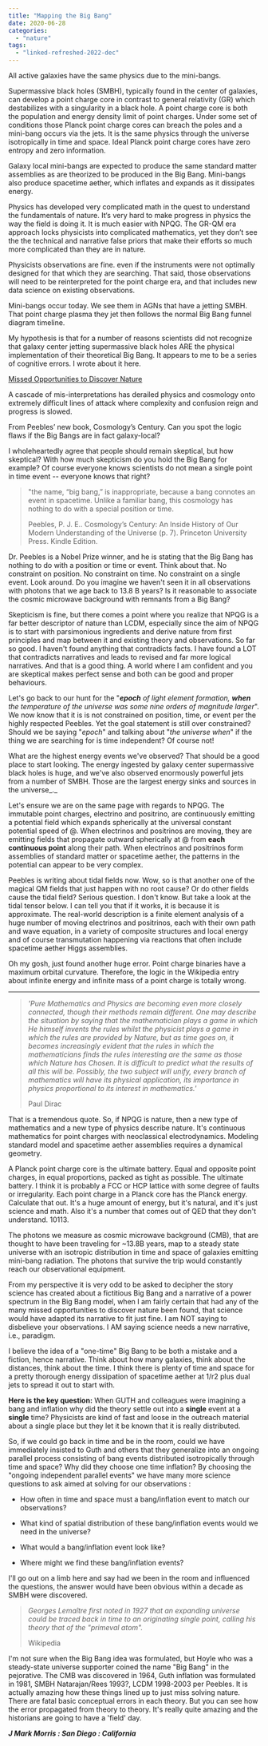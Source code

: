 ```yaml
---
title: "Mapping the Big Bang"
date: 2020-06-28
categories: 
  - "nature"
tags: 
  - "linked-refreshed-2022-dec"
---
```


All active galaxies have the same physics due to the mini-bangs.

Supermassive black holes (SMBH), typically found in the center of galaxies, can develop a point charge core in contrast to general relativity (GR) which destabilizes with a singularity in a black hole. A point charge core is both the population and energy density limit of point charges. Under some set of conditions those Planck point charge cores can breach the poles and a mini-bang occurs via the jets. It is the same physics through the universe isotropically in time and space. Ideal Planck point charge cores have zero entropy and zero information.

Galaxy local mini-bangs are expected to produce the same standard matter assemblies as are theorized to be produced in the Big Bang. Mini-bangs also produce spacetime aether, which inflates and expands as it dissipates energy.

Physics has developed very complicated math in the quest to understand the fundamentals of nature. It‘s very hard to make progress in physics the way the field is doing it. It is much easier with NPQG. The GR-QM era approach locks physicists into complicated mathematics, yet they don’t see the the technical and narrative false priors that make their efforts so much more complicated than they are in nature.

Physicists observations are fine. even if the instruments were not optimally designed for that which they are searching. That said, those observations will need to be reinterpreted for the point charge era, and that includes new data science on existing observations.

Mini-bangs occur today. We see them in AGNs that have a jetting SMBH. That point charge plasma they jet then follows the normal Big Bang funnel diagram timeline.

My hypothesis is that for a number of reasons scientists did not recognize that galaxy center jetting supermassive black holes ARE the physical implementation of their theoretical Big Bang. It appears to me to be a series of cognitive errors. I wrote about it here.

[Missed Opportunities to Discover Nature](https://johnmarkmorris.com/2020/06/25/missed-opportunities-to-discover-nature/)

A cascade of mis-interpretations has derailed physics and cosmology onto extremely difficult lines of attack where complexity and confusion reign and progress is slowed.

From Peebles’ new book, Cosmology’s Century. Can you spot the logic flaws if the Big Bangs are in fact galaxy-local?

I wholeheartedly agree that people should remain skeptical, but how skeptical? With how much skepticism do you hold the Big Bang for example? Of course everyone knows scientists do not mean a single point in time event -- everyone knows that right?

> "the name, “big bang,” is inappropriate, because a bang connotes an event in spacetime. Unlike a familiar bang, this cosmology has nothing to do with a special position or time.
> 
> Peebles, P. J. E.. Cosmology’s Century: An Inside History of Our Modern Understanding of the Universe (p. 7). Princeton University Press. Kindle Edition.

Dr. Peebles is a Nobel Prize winner, and he is stating that the Big Bang has nothing to do with a position or time or event. Think about that. No constraint on position. No constraint on time. No constraint on a single event. Look around. Do you imagine we haven't seen it in all observations with photons that we age back to 13.8 B years? Is it reasonable to associate the cosmic microwave background with remnants from a Big Bang?

Skepticism is fine, but there comes a point where you realize that NPQG is a far better descriptor of nature than LCDM, especially since the aim of NPQG is to start with parsimonious ingredients and derive nature from first principles and map between it and existing theory and observations. So far so good. I haven't found anything that contradicts facts. I have found a LOT that contradicts narratives and leads to revised and far more logical narratives. And that is a good thing. A world where I am confident and you are skeptical makes perfect sense and both can be good and proper behaviours.

Let's go back to our hunt for the "_**epoch** of light element formation, **when** the temperature of the universe was some nine orders of magnitude larger_". We now know that it is is not constrained on position, time, or event per the highly respected Peebles. Yet the goal statement is still over constrained? Should we be saying "_epoch_" and talking about "_the universe when_" if the thing we are searching for is time independent? Of course not!

What are the highest energy events we've observed? That should be a good place to start looking. The energy ingested by galaxy center supermassive black holes is huge, and we've also observed enormously powerful jets from a number of SMBH. Those are the largest energy sinks and sources in the universe_._

Let's ensure we are on the same page with regards to NPQG. The immutable point charges, electrino and positrino, are continuously emitting a potential field which expands spherically at the universal constant potential speed of @. When electrinos and positrinos are moving, they are emitting fields that propagate outward spherically at @ from **each continuous point** along their path. When electrinos and positrinos form assemblies of standard matter or spacetime aether, the patterns in the potential can appear to be very complex.

Peebles is writing about tidal fields now. Wow, so is that another one of the magical QM fields that just happen with no root cause? Or do other fields cause the tidal field? Serious question. I don't know. But take a look at the tidal tensor below. I can tell you that if it works, it is because it is approximate. The real-world description is a finite element analysis of a huge number of moving electrinos and positrinos, each with their own path and wave equation, in a variety of composite structures and local energy and of course transmutation happening via reactions that often include spacetime aether Higgs assemblies.

Oh my gosh, just found another huge error. Point charge binaries have a maximum orbital curvature. Therefore, the logic in the Wikipedia entry about infinite energy and infinite mass of a point charge is totally wrong.

* * *

> _'Pure Mathematics and Physics are becoming even more closely connected, though their methods remain different. One may describe the situation by saying that the mathematician plays a game in which He himself invents the rules whilst the physicist plays a game in which the rules are provided by Nature, but as time goes on, it becomes increasingly evident that the rules in which the mathematicians finds the rules interesting are the same as those which Nature has Chosen. It is difficult to predict what the results of all this will be. Possibly, the two subject will unify, every branch of mathematics will have its physical application, its importance in physics proportional to its interest in mathematics.'_
> 
> Paul Dirac

That is a tremendous quote. So, if NPQG is nature, then a new type of mathematics and a new type of physics describe nature. It's continuous mathematics for point charges with neoclassical electrodynamics. Modeling standard model and spacetime aether assemblies requires a dynamical geometry.

A Planck point charge core is the ultimate battery. Equal and opposite point charges, in equal proportions, packed as tight as possible. The ultimate battery. I think it is probably a FCC or HCP lattice with some degree of faults or irregularity. Each point charge in a Planck core has the Planck energy. Calculate that out. It's a huge amount of energy, but it's natural, and it's just science and math. Also it's a number that comes out of QED that they don't understand. 10113.

The photons we measure as cosmic microwave background (CMB), that are thought to have been traveling for ~13.8B years, map to a steady state universe with an isotropic distribution in time and space of galaxies emitting mini-bang radiation. The photons that survive the trip would constantly reach our observational equipment.

From my perspective it is very odd to be asked to decipher the story science has created about a fictitious Big Bang and a narrative of a power spectrum in the Big Bang model, when I am fairly certain that had any of the many missed opportunities to discover nature been found, that science would have adapted its narrative to fit just fine. I am NOT saying to disbelieve your observations. I AM saying science needs a new narrative, i.e., paradigm.

I believe the idea of a "one-time" Big Bang to be both a mistake and a fiction, hence narrative. Think about how many galaxies, think about the distances, think about the time. I think there is plenty of time and space for a pretty thorough energy dissipation of spacetime aether at 1/r2 plus dual jets to spread it out to start with.

**Here is the key question:** When GUTH and colleagues were imagining a bang and inflation why did the theory settle out into a **single** event at a **single** time? Physicists are kind of fast and loose in the outreach material about a single place but they let it be known that it is really distributed.

So, if we could go back in time and be in the room, could we have immediately insisted to Guth and others that they generalize into an ongoing parallel process consisting of bang events distributed isotropically through time and space? Why did they choose one time inflation? By choosing the "ongoing independent parallel events" we have many more science questions to ask aimed at solving for our observations :

- How often in time and space must a bang/inflation event to match our observations?

- What kind of spatial distribution of these bang/inflation events would we need in the universe?

- What would a bang/inflation event look like?

- Where might we find these bang/inflation events?

I'll go out on a limb here and say had we been in the room and influenced the questions, the answer would have been obvious within a decade as SMBH were discovered.

> _Georges Lemaître first noted in 1927 that an expanding universe could be traced back in time to an originating single point, calling his theory that of the "primeval atom"._
> 
> Wikipedia

I'm not sure when the Big Bang idea was formulated, but Hoyle who was a steady-state universe supporter coined the name "Big Bang" in the pejorative. The CMB was discovered in 1964, Guth inflation was formulated in 1981, SMBH Natarajan/Rees 1993?, LCDM 1998-2003 per Peebles. It is actually amazing how these things lined up to just miss solving nature. There are fatal basic conceptual errors in each theory. But you can see how the error propagated from theory to theory. It's really quite amazing and the historians are going to have a 'field' day.

**_J Mark Morris : San Diego : California_**

